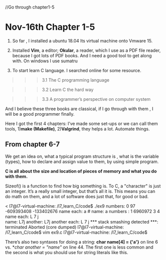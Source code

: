 //Go through chapter1-5

# Nov-16th Chapter 1-5

1. So far , I installed a ubuntu 18.04 lts  virtual machine onto Vmware 15.

2. Installed **Vim**, a editor; **Okular**, a reader, which I use as a PDF file reader, because I got lots of PDF books. And I need a good tool to get along with. On windows I use sumatru

3. To start learn C language. I searched online for some resource.

>>>3.1 The  C programming language
	
>>>3.2 Learn C the hard way
	
>>>3.3 A programmer’s perspective on computer system

And I believe these three books are classical, if I go through with them , I will be a good programmer finally.

Here I got the first 4 chapters:
I’ve made some set-ups or we can call them tools, 1)**make (Makefile)**, 2)**Valgrind**, they helps a lot. Automate things.


## From chapter 6-7
>
We get an idea on, what a typical program structure is , what is the variable (types), how to declare and assign value to them,  by using simple program.

**C is all about the size and location of pieces of memory and what you do with them.**

Sizeof() is a function to find how big something is.
To C, a "character" is just an integer. It’s a really small integer, but that’s all it is. This means you can do math on them, and a lot of software does just that, for good or bad.

<
l7@l7-virtual-machine: /l7_learn_C/code$ ./ex9
numbers: 0 97 -609393408 -133402676
name each: a    #
name: a
numbers : 1 6960972 3 4
name each: L 7 j  
name: L7j
another: L7j
another each: L 7 j 
*** stack smashing detected ***: <unknown> terminated
Aborted (core dumped)
l7@l7-virtual-machine: /l7_learn_C/code$ vim ex9.c
l7@l7-virtual-machine: /l7_learn_C/code$ 
>


There’s also two syntaxes for doing a string: **char name[4] = {'a'}** on line 6 vs. **char *another = "name"** on line 44. The first one is less common and the second is what you should use for string literals like this.

